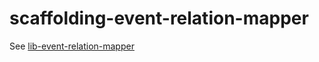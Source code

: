 scaffolding-event-relation-mapper
=================================

See [lib-event-relation-mapper](https://github.com/flowcommerce/lib-event-relation-mapper)
